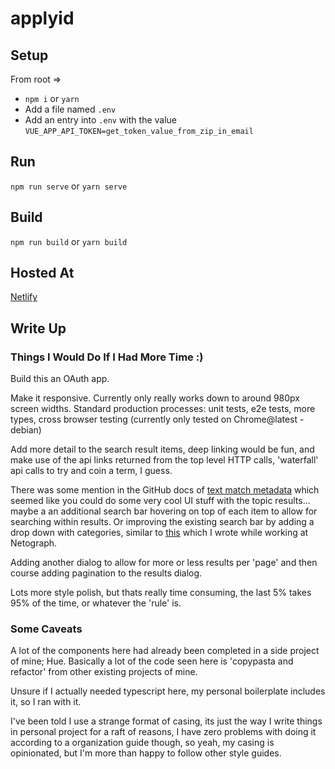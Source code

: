 # applyid

## Setup

From root => 

- `npm i` or `yarn`
- Add a file named `.env`
- Add an entry into `.env` with the value `VUE_APP_API_TOKEN=get_token_value_from_zip_in_email`

## Run

`npm run serve` or `yarn serve`

## Build

`npm run build` or `yarn build`

## Hosted At

[Netlify](https://vigilant-nobel-9de342.netlify.app)

## Write Up

### Things I Would Do If I Had More Time :)

Build this an OAuth app.

Make it responsive. Currently only really works down to around 980px screen widths.
Standard production processes: unit tests, e2e tests, more types, cross browser testing (currently only tested on Chrome@latest - debian)

Add more detail to the search result items, deep linking would be fun, and make use of the api links returned from the top level HTTP calls, 'waterfall' api calls to try and coin a term, I guess.

There was some mention in the GitHub docs of [text match metadata](https://developer.github.com/v3/search/#text-match-metadata) which seemed like you could do some very cool UI stuff with the topic results... maybe a an additional search bar hovering on top of each item to allow for searching within results. Or improving the existing search bar by adding a drop down with categories, similar to [this](https://netograph.io) which I wrote while working at Netograph.

Adding another dialog to allow for more or less results per 'page' and then course adding pagination to the results dialog.

Lots more style polish, but thats really time consuming, the last 5% takes 95% of the time, or whatever the 'rule' is.

### Some Caveats

A lot of the components here had already been completed in a side project of mine; Hue. Basically a lot of the code seen here is 'copypasta and refactor' from other existing projects of mine.

Unsure if I actually needed typescript here, my personal boilerplate includes it, so I ran with it.

I've been told I use a strange format of casing, its just the way I write things in personal project for a raft of reasons, I have zero problems with doing it according to a organization guide though, so yeah, my casing is opinionated, but I'm more than happy to follow other style guides.



